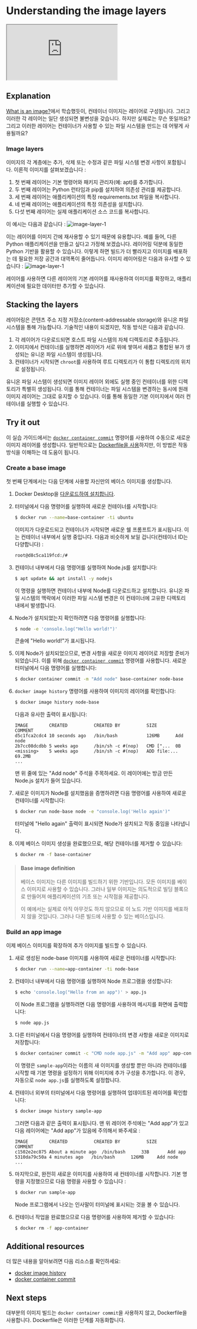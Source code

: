 # Understanding the image layers

<div class="youtube-video">
   <iframe 
    src="https://www.youtube.com/embed/wJwqtAkmtQA?rel=0&modestbranding=1&playsinline=1"
    allow="accelerometer; clipboard-write; encrypted-media; gyroscope; picture-in-picture" 
    allowfullscreen
    loading="lazy"
    title="Understanding the image layers"
    referrerpolicy="strict-origin-when-cross-origin"
   >
  </iframe>
</div>

## Explanation

[What is an image?](#/get-started/docker-concepts/the-basics/what-is-an-image/)에서 학습했듯이, 컨테이너 이미지는 레이어로 구성됩니다. 그리고 이러한 각 레이어는 일단 생성되면 불변성을 갖습니다. 하지만 실제로는 무슨 뜻일까요? 그리고 이러한 레이어는 컨테이너가 사용할 수 있는 파일 시스템을 만드는 데 어떻게 사용될까요?

### Image layers

이미지의 각 계층에는 추가, 삭제 또는 수정과 같은 파일 시스템 변경 사항이 포함됩니다. 이론적 이미지를 살펴보겠습니다 :

1. 첫 번째 레이어는 기본 명령어와 패키지 관리자(예: apt)를 추가합니다.
2. 두 번째 레이어는 Python 런타임과 pip를 설치하여 의존성 관리를 제공합니다.
3. 세 번째 레이어는 애플리케이션의 특정 requirements.txt 파일을 복사합니다.
4. 네 번째 레이어는 애플리케이션의 특정 의존성을 설치합니다.
5. 다섯 번째 레이어는 실제 애플리케이션 소스 코드를 복사합니다.

이 예시는 다음과 같습니다 :
![image-layer-1](https://docs.docker.com/get-started/docker-concepts/building-images/images/container_image_layers.webp)

이는 레이어를 이미지 간에 재사용할 수 있기 때문에 유용합니다. 예를 들어, 다른 Python 애플리케이션을 만들고 싶다고 가정해 보겠습니다. 레이어링 덕분에 동일한 Python 기반을 활용할 수 있습니다. 이렇게 하면 빌드가 더 빨라지고 이미지를 배포하는 데 필요한 저장 공간과 대역폭이 줄어듭니다. 이미지 레이어링은 다음과 유사할 수 있습니다 :
![image-layer-1](https://docs.docker.com/get-started/docker-concepts/building-images/images/container_image_layer_reuse.webp)

레이어를 사용하면 다른 레이어의 기본 레이어를 재사용하여 이미지를 확장하고, 애플리케이션에 필요한 데이터만 추가할 수 있습니다.

## Stacking the layers

레이어링은 콘텐츠 주소 지정 저장소(content-addressable storage)와 유니온 파일 시스템을 통해 가능합니다. 기술적인 내용이 되겠지만, 작동 방식은 다음과 같습니다.

1. 각 레이어가 다운로드되면 호스트 파일 시스템의 자체 디렉토리로 추출됩니다.
2. 이미지에서 컨테이너를 실행하면 레이어가 서로 위에 쌓여서 새롭고 통합된 뷰가 생성되는 유니온 파일 시스템이 생성됩니다.
3. 컨테이너가 시작되면 `chroot`를 사용하여 루트 디렉토리가 이 통합 디렉토리의 위치로 설정됩니다.

유니온 파일 시스템이 생성되면 이미지 레이어 외에도 실행 중인 컨테이너를 위한 디렉토리가 특별히 생성됩니다. 이를 통해 컨테이너는 파일 시스템을 변경하는 동시에 원래 이미지 레이어는 그대로 유지할 수 있습니다. 이를 통해 동일한 기본 이미지에서 여러 컨테이너를 실행할 수 있습니다.

## Try it out

이 실습 가이드에서는 [`docker container commit`](https://docs.docker.com/reference/cli/docker/container/commit/) 명령어를 사용하여 수동으로 새로운 이미지 레이어를 생성합니다. 일반적으로는 [Dockerfile을 사용](#/get-started/docker-concepts/building-images/writing-a-dockerfile/)하지만, 이 방법은 작동 방식을 이해하는 데 도움이 됩니다.

### Create a base image

첫 번째 단계에서는 다음 단계에 사용할 자신만의 베이스 이미지를 생성합니다.

1. Docker Desktop을 [다운로드하여 설치합니다](https://www.docker.com/products/docker-desktop/?_gl=1*3e3fhz*_gcl_au*MjczODgxODI4LjE3Mzg0NzA0NDI.*_ga*MjEyODM1MDY2OC4xNzIwMzEyNzQ5*_ga_XJWPQMJYHQ*MTczOTYwMzg0Ny42My4xLjE3Mzk2MDQ2NTAuNy4wLjA.).
2. 터미널에서 다음 명령어를 실행하여 새로운 컨테이너를 시작합니다:

   ```sh
   $ docker run --name=base-container -ti ubuntu
   ```

   이미지가 다운로드되고 컨테이너가 시작되면 새로운 쉘 프롬프트가 표시됩니다. 이는 컨테이너 내부에서 실행 중입니다. 다음과 비슷하게 보일 겁니다(컨테이너 ID는 다양합니다) :

   ```sh
   root@d8c5ca119fcd:/#
   ```

3. 컨테이너 내부에서 다음 명령어를 실행하여 Node.js를 설치합니다:

   ```sh
   $ apt update && apt install -y nodejs
   ```

   이 명령을 실행하면 컨테이너 내부에 Node를 다운로드하고 설치합니다. 유니온 파일 시스템의 맥락에서 이러한 파일 시스템 변경은 이 컨테이너에 고유한 디렉토리 내에서 발생합니다.

4. Node가 설치되었는지 확인하려면 다음 명령어를 실행합니다:

   ```sh
   $ node -e 'console.log("Hello world!")'
   ```

   콘솔에 "Hello world!"가 표시됩니다.

5. 이제 Node가 설치되었으므로, 변경 사항을 새로운 이미지 레이어로 저장할 준비가 되었습니다. 이를 위해 [`docker container commit`](https://docs.docker.com/reference/cli/docker/container/commit/) 명령어를 사용합니다. 새로운 터미널에서 다음 명령어를 실행합니다:

   ```sh
   $ docker container commit -m "Add node" base-container node-base
   ```

6. `docker image history` 명령어를 사용하여 이미지의 레이어를 확인합니다:

   ```sh
   $ docker image history node-base
   ```

   다음과 유사한 출력이 표시됩니다:

   ```plaintext
   IMAGE        CREATED          CREATED BY          SIZE       COMMENT
   d5c1fca2cdc4 10 seconds ago   /bin/bash           126MB      Add node
   2b7cc08dcdbb 5 weeks ago      /bin/sh -c #(nop)   CMD ["...  0B
   <missing>    5 weeks ago      /bin/sh -c #(nop)   ADD file:... 69.2MB
   ...
   ```

   맨 위 줄에 있는 "Add node" 주석을 주목하세요. 이 레이어에는 방금 만든 Node.js 설치가 들어 있습니다.

7. 새로운 이미지가 Node를 설치했음을 증명하려면 다음 명령어를 사용하여 새로운 컨테이너를 시작합니다:

   ```sh
   $ docker run node-base node -e "console.log('Hello again')"
   ```

   터미널에 "Hello again" 출력이 표시되면 Node가 설치되고 작동 중임을 나타냅니다.

8. 이제 베이스 이미지 생성을 완료했으므로, 해당 컨테이너를 제거할 수 있습니다:
   ```sh
   $ docker rm -f base-container
   ```

> #### Base image definition
>
> 베이스 이미지는 다른 이미지를 빌드하기 위한 기반입니다. 모든 이미지를 베이스 이미지로 사용할 수 있습니다. 그러나 일부 이미지는 의도적으로 빌딩 블록으로 만들어져 애플리케이션의 기초 또는 시작점을 제공합니다.
>
> 이 예에서는 실제로 아직 아무것도 하지 않으므로 이 노드 기반 이미지를 배포하지 않을 것입니다. 그러나 다른 빌드에 사용할 수 있는 베이스입니다.

### Build an app image

이제 베이스 이미지를 확장하여 추가 이미지를 빌드할 수 있습니다.

1. 새로 생성된 node-base 이미지를 사용하여 새로운 컨테이너를 시작합니다:
   ```sh
   $ docker run --name=app-container -ti node-base
   ```
2. 컨테이너 내부에서 다음 명령어를 실행하여 Node 프로그램을 생성합니다:
   ```sh
   $ echo 'console.log("Hello from an app")' > app.js
   ```
   이 Node 프로그램을 실행하려면 다음 명령어를 사용하여 메시지를 화면에 출력합니다:
   ```sh
   $ node app.js
   ```
3. 다른 터미널에서 다음 명령어를 실행하여 컨테이너의 변경 사항을 새로운 이미지로 저장합니다:

   ```sh
   $ docker container commit -c "CMD node app.js" -m "Add app" app-container sample-app
   ```

   이 명령은 `sample-app`이라는 이름의 새 이미지를 생성할 뿐만 아니라 컨테이너를 시작할 때 기본 명령을 설정하기 위해 이미지에 추가 구성을 추가합니다. 이 경우, 자동으로 `node app.js`를 실행하도록 설정합니다.

4. 컨테이너 외부의 터미널에서 다음 명령어를 실행하여 업데이트된 레이어를 확인합니다:

   ```sh
   $ docker image history sample-app
   ```

   그러면 다음과 같은 출력이 표시됩니다. 맨 위 레이어 주석에는 "Add app"가 있고 다음 레이어에는 "Add app"가 있음에 주의해서 봐주세요 :

   ```plaintext
   IMAGE        CREATED          CREATED BY          SIZE       COMMENT
   c1502e2ec875 About a minute ago  /bin/bash      33B       Add app
   5310da79c50a 4 minutes ago   /bin/bash      126MB     Add node
   ...
   ```

5. 마지막으로, 완전히 새로운 이미지를 사용하여 새 컨테이너를 시작합니다. 기본 명령을 지정했으므로 다음 명령을 사용할 수 있습니다 :

   ```sh
   $ docker run sample-app
   ```

   Node 프로그램에서 나오는 인사말이 터미널에 표시되는 것을 볼 수 있습니다.

6. 컨테이너 작업을 완료했으므로 다음 명령어를 사용하여 제거할 수 있습니다:
   ```sh
   $ docker rm -f app-container
   ```

## Additional resources

더 많은 내용을 알아보려면 다음 리소스를 확인하세요:

- [docker image history](https://docs.docker.com/engine/reference/commandline/image_history/)
- [docker container commit](https://docs.docker.com/engine/reference/commandline/container_commit/)

## Next steps

대부분의 이미지 빌드는 `docker container commit`을 사용하지 않고, Dockerfile을 사용합니다. Dockerfile은 이러한 단계를 자동화합니다.

<button-component href="#/get-started/docker-concepts/building-images/writing-a-dockerfile" title="Writing a Dockerfile" />